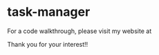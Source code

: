 # task-manager

For a code walkthrough, please visit my website at



Thank you for your interest!!
